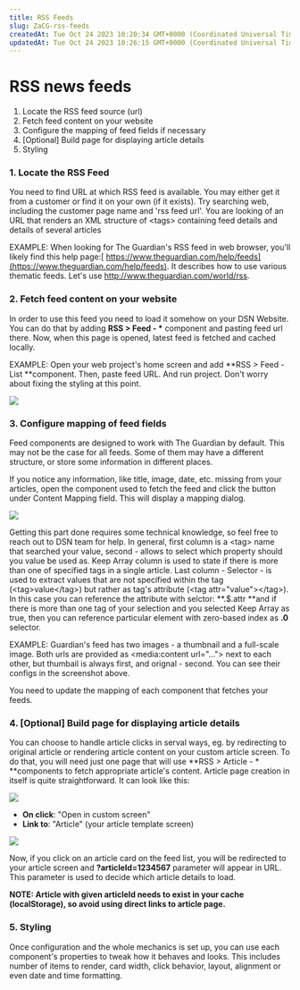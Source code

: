 ```yaml
---
title: RSS Feeds
slug: ZaCG-rss-feeds
createdAt: Tue Oct 24 2023 10:20:34 GMT+0000 (Coordinated Universal Time)
updatedAt: Tue Oct 24 2023 10:26:15 GMT+0000 (Coordinated Universal Time)
---
```


# RSS news feeds

1. Locate the RSS feed source (url)
2. Fetch feed content on your website
3. Configure the mapping of feed fields if necessary
4. \[Optional] Build page for displaying article details
5. Styling

### **1. Locate the RSS Feed**

You need to find URL at which RSS feed is available. You may either get it from a customer or find it on your own (if it exists). Try searching web, including the customer page name and 'rss feed url'.
You are looking of an URL that renders an XML structure of \<tags> containing feed details and details of several articles

EXAMPLE: When looking for The Guardian's RSS feed in web browser, you'll likely find this help page:[ https://www.theguardian.com/help/feeds](https://www.theguardian.com/help/feeds). It describes how to use various thematic feeds. Let's use <http://www.theguardian.com/world/rss>.

### **2. Fetch feed content on your website**

In order to use this feed you need to load it somehow on your DSN Website. You can do that by adding **RSS > Feed - \*** component and pasting feed url there. Now, when this page is opened, latest feed is fetched and cached locally.

EXAMPLE: Open your web project's home screen and add **RSS > Feed - List **component. Then, paste feed URL. And run project. Don't worry about fixing the styling at this point.

![](https://2470783510-files.gitbook.io/~/files/v0/b/gitbook-x-prod.appspot.com/o/spaces%2F-MMLrO7TweNFMn8PgeVh%2Fuploads%2FL8Ce8qSpQKXAxxJzVFx5%2Fimage.png?alt=media\&token=56badc7f-811b-4b99-873b-32ede8995c8c)

### **3. Configure mapping of feed fields**

Feed components are designed to work with The Guardian by default. This may not be the case for all feeds. Some of them may have a different structure, or store some information in different places.&#x20;

If you notice any information, like title, image, date, etc. missing from your articles, open the component used to fetch the feed and click the button under Content Mapping field. This will display a mapping dialog.&#x20;

![](https://2470783510-files.gitbook.io/~/files/v0/b/gitbook-x-prod.appspot.com/o/spaces%2F-MMLrO7TweNFMn8PgeVh%2Fuploads%2Ffq22d69dmUSTTP2B5NM1%2Fimage.png?alt=media\&token=4d53d885-c100-4f5e-a4b8-f4b518601bc7)

Getting this part done requires some technical knowledge, so feel free to reach out to DSN team for help. In general, first column is a \<tag> name that searched your value, second - allows to select which property should you value be used as. Keep Array column is used to state if there is more than one of specified tags in a single article. Last column - Selector - is used to extract values that are not specified within the tag (\<tag>value\</tag>) but rather as tag's attribute (\<tag attr="value">\</tag>). In this case you can reference the attribute with selctor: **.$.attr **and if there is more than one tag of your selection and you selected Keep Array as true, then you can reference particular element with zero-based index as **.0** selector.&#x20;

EXAMPLE: Guardian's feed has two images - a thumbnail and a full-scale image. Both urls are provided as \<media\:content url="..."> next to each other, but thumbail is always first, and orignal - second. You can see their configs in the screenshot above.

You need to update the mapping of each component that fetches your feeds.

### **4. \[Optional] Build page for displaying article details**

You can choose to handle article clicks in serval ways, eg. by redirecting to original article or rendering article content on your custom article screen. To do that, you will need just one page that will use **RSS > Article - \* **components to fetch appropriate article's content. Article page creation in itself is quite straightforward. It can look like this:

![](https://2470783510-files.gitbook.io/~/files/v0/b/gitbook-x-prod.appspot.com/o/spaces%2F-MMLrO7TweNFMn8PgeVh%2Fuploads%2FALlSVk9AtwrvOvtiUo15%2Fimage.png?alt=media\&token=e22a16ff-2a0c-4b47-936f-e3fa6872aa37)

- **On click**: "Open in custom screen"
- **Link to**: "Article" (your article template screen)

![](https://2470783510-files.gitbook.io/~/files/v0/b/gitbook-x-prod.appspot.com/o/spaces%2F-MMLrO7TweNFMn8PgeVh%2Fuploads%2FL8Ce8qSpQKXAxxJzVFx5%2Fimage.png?alt=media\&token=56badc7f-811b-4b99-873b-32ede8995c8c)

Now, if you click on an article card on the feed list, you will be redirected to your article screen and **?articleId=1234567** parameter will appear in URL. This parameter is used to decide which article details to load.&#x20;

**NOTE: Article with given articleId needs to exist in your cache (localStorage), so avoid using direct links to article page.**

### **5. Styling**

Once configuration and the whole mechanics is set up, you can use each component's properties to tweak how it behaves and looks. This includes number of items to render, card width, click behavior, layout, alignment or even date and time formatting.

